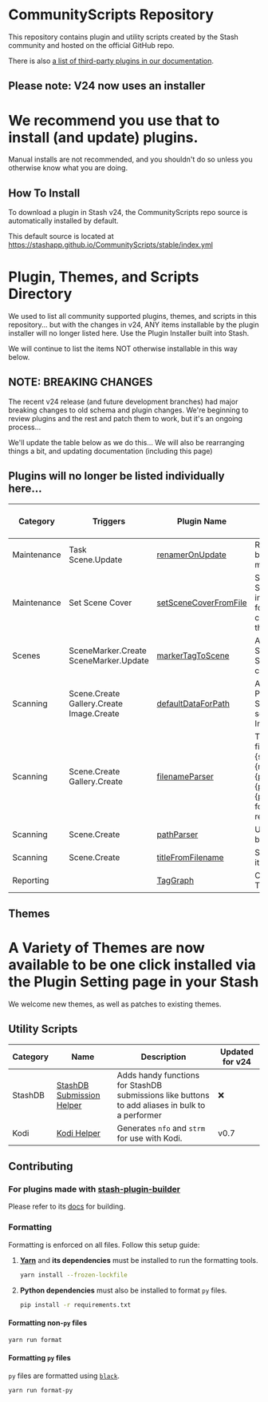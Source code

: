 # CommunityScripts Repository

This repository contains plugin and utility scripts created by the Stash community and hosted on the official GitHub repo.  

There is also [a list of third-party plugins in our documentation](https://docs.stashapp.cc/add-ons/third-party-integrations).

## Please note: V24 now uses an installer
# We recommend you use that to install (and update) plugins.  
Manual installs are not recommended, and you shouldn't do so unless you otherwise know what you are doing.

## How To Install
To download a plugin in Stash v24, the CommunityScripts repo source is automatically installed by default.

This default source is located at https://stashapp.github.io/CommunityScripts/stable/index.yml

# Plugin, Themes, and Scripts Directory
We used to list all community supported plugins, themes, and scripts in this repository...
but with the changes in v24, ANY items installable by the plugin installer will no longer listed here.
Use the Plugin Installer built into Stash.

We will continue to list the items NOT otherwise installable in this way below.

## NOTE: BREAKING CHANGES
The recent v24 release (and future development branches) had major breaking changes to old schema and plugin changes.
We're beginning to review plugins and the rest and patch them to work, but it's an ongoing process...

We'll update the table below as we do this...
We will also be rearranging things a bit, and updating documentation (including this page)

## Plugins will no longer be listed individually here...

Category|Triggers|Plugin Name|Description|Minimum Stash version|Updated for v24|
--------|-----------|-----------|-----------|---------------------|-----
Maintenance|Task<br />Scene.Update|[renamerOnUpdate](plugins/renamerOnUpdate)|Rename/Move your file based on Stash metadata.|v2.4|:white_check_mark: STOPGAP
Maintenance|Set Scene Cover|[setSceneCoverFromFile](plugins/setSceneCoverFromFile)|Searchs Stash for Scenes with a cover image in the same folder and sets the cover image in stash to that image|v0.7|:x:
Scenes|SceneMarker.Create<br />SceneMarker.Update|[markerTagToScene](plugins/markerTagToScene)|Adds primary tag of Scene Marker to the Scene on marker create/update.|v0.8 ([46bbede](https://github.com/stashapp/stash/commit/46bbede9a07144797d6f26cf414205b390ca88f9))|:x:
Scanning|Scene.Create<br />Gallery.Create<br />Image.Create|[defaultDataForPath](plugins/defaultDataForPath)|Adds configured Tags, Performers and/or Studio to all newly scanned Scenes, Images and Galleries..|v0.8|:x:
Scanning|Scene.Create<br />Gallery.Create|[filenameParser](plugins/filenameParser)|Tries to parse filenames, primarily in {studio}.{year}.{month}.{day}.{performer1firstname}.{performer1lastname}.{performer2}.{title} format, into the respective fields|v0.10|:x:
Scanning|Scene.Create|[pathParser](plugins/pathParser)|Updates scene info based on the file path.|v0.17|:x:
Scanning|Scene.Create|[titleFromFilename](plugins/titleFromFilename)|Sets the scene title to its filename|v0.17|:x:
Reporting||[TagGraph](plugins/tagGraph)|Creates a visual of the Tag relations.|v0.7|:x:

## Themes

# A Variety of Themes are now available to be one click installed via the Plugin Setting page in your Stash
We welcome new themes, as well as patches to existing themes.

## Utility Scripts

|Category|Name|Description|Updated for v24|
---------|---------------|-----------|----
StashDB  |[StashDB Submission Helper](/userscripts/StashDB_Submission_Helper)|Adds handy functions for StashDB submissions like buttons to add aliases in bulk to a performer|:x:
Kodi|[Kodi Helper](scripts/kodi-helper)|Generates `nfo` and `strm` for use with Kodi.|v0.7|:x:

## Contributing

### For plugins made with [stash-plugin-builder](https://github.com/Tetrax-10/stash-plugin-builder)

Please refer to its [docs](https://github.com/Tetrax-10/stash-plugin-builder#readme) for building.

### Formatting

Formatting is enforced on all files. Follow this setup guide:

1. **[Yarn](https://yarnpkg.com/en/docs/install)** and **its dependencies** must be installed to run the formatting tools.
    ```sh
    yarn install --frozen-lockfile
    ```

2. **Python dependencies** must also be installed to format `py` files.
    ```sh
    pip install -r requirements.txt
    ```

#### Formatting non-`py` files

```sh
yarn run format
```

#### Formatting `py` files

`py` files are formatted using [`black`](https://pypi.org/project/black/).

```sh
yarn run format-py
```